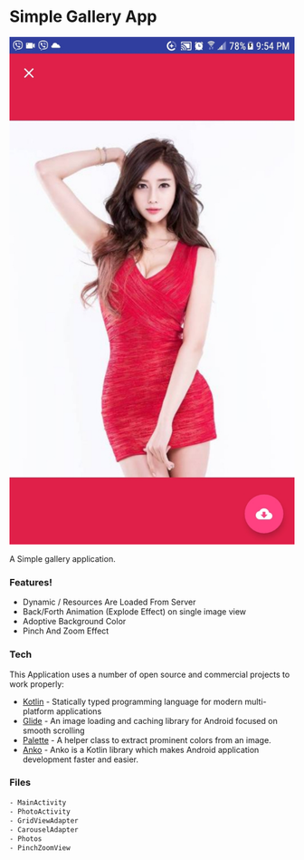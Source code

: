 # Simple Gallery App

[![Gallery App](layout.jpg)](http://www.yubarajshrestha.com.np)

A Simple gallery application.

### Features!

  - Dynamic / Resources Are Loaded From Server
  - Back/Forth Animation (Explode Effect) on single image view
  - Adoptive Background Color
  - Pinch And Zoom Effect

### Tech

This Application uses a number of open source and commercial projects to work properly:

* [Kotlin](https://kotlinlang.org/) - Statically typed programming language
                                      for modern multi-platform applications
* [Glide](https://github.com/bumptech/glide) - An image loading and caching library for Android focused on smooth scrolling
* [Palette](https://developer.android.com/reference/android/support/v7/graphics/Palette) - A helper class to extract prominent colors from an image.
* [Anko](https://github.com/Kotlin/anko) - Anko is a Kotlin library which makes Android application development faster and easier.

### Files
    - MainActivity
    - PhotoActivity
    - GridViewAdapter
    - CarouselAdapter
    - Photos
    - PinchZoomView